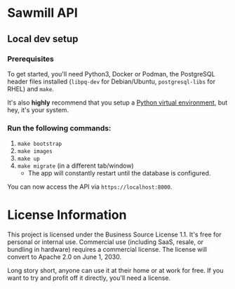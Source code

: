 # Sawmill API

## Local dev setup

### Prerequisites
To get started, you'll need Python3, Docker or Podman, the PostgreSQL header files installed (`libpq-dev` for Debian/Ubuntu, `postgresql-libs` for RHEL) and `make`.

It's also **highly** recommend that you setup a [Python virtual environment](https://docs.python.org/3/tutorial/venv.html), but hey, it's your system.

### Run the following commands:

1. `make bootstrap`
2. `make images`
3. `make up`
4. `make migrate` (in a different tab/window)
    - The app will constantly restart until the database is configured.

You can now access the API via `https://localhost:8000`.


# License Information
This project is licensed under the Business Source License 1.1. It's free for personal or internal use.
Commercial use (including SaaS, resale, or bundling in hardware) requires a commercial license.
The license will convert to Apache 2.0 on June 1, 2030.

Long story short, anyone can use it at their home or at work for free.
If you want to try and profit off it directly, you'll need a license.
